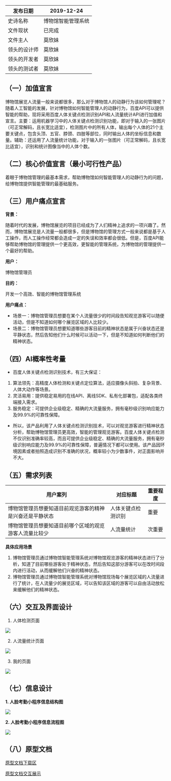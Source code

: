 发布日期    | 2019-12-24 
---------|------
史诗名称     | 博物馆智能管理系统
文件现状     | 已完成 
文件主人     | 莫欣妹 
领头的设计师 | 莫欣妹 
领头的开发者 | 莫欣妹  
领头的测试者 | 莫欣妹 

## （一）加值宣言

博物馆展览人流量一般来说都很多，那么对于博物馆人的动静行为该如何管理呢？随着人工智能的发展，针对博物馆如何智能管理人的动静行为，百度API可以提供智能的帮助，现将采用百度人体关键点检测识别API和人流量统计API进行加值和宣言。主要：运用机器学习中的人体关键点检测识别功能，即对于输入的一张图片（可正常解码，且长宽比适宜），检测图片中的所有人体，输出每个人体的21个主要关键点，包含头顶、五官、脖颈、四肢等部位，同时输出人体的坐标信息和数量。辅助：还运用了人流量统计功能，对于输入的一张图片（可正常解码，且长宽比适宜），识别和统计图像当中的人体个数。

## （二）核心价值宣言（最小可行性产品）

着眼于博物馆管理的最基本需求，帮助博物馆如何智能管理人的动静行为的问题，给博物馆提供智能管理的最基础服务。

## （三）用户痛点宣言

**背景：**

随着时代的发展，博物馆展览的项目已经成为了人们精神上追求的一项兴趣了。然而，博物馆展览是人流量一般都很多，但是博物馆的管理方式一般来说都是基于人工操作，而人工操作经常都会造成一定的失误和效率都会很低。但是，百度API能够帮助博物馆的管理提供一个更高效，更智能的管理系统，为博物馆的管理提供一个最好的帮助。

**用户：**

博物馆管理员

**目的：**

开发一个高效、智能的博物馆管理系统

**用户痛点：**

- 场景一：博物馆管理员想要在某个人流量很少的时间段告知观览游客可以随便活动，但是不知道如何哪个展览区域的人比较少。
- 场景二：博物馆管理员想要知道哪些游客目前的精神状态是属于兴奋状态还是平静状态，然后告知他们什么时候可以活动一下，但是不知道如何判断他们的精神状态。


## （四）AI概率性考量

- 百度人体关键点检测识别技术，有三大保证：

1. 算法领先：高精度人体检测和关键点定位算法，适应摄像头斜拍、复杂背景、人体大动作等场景。
2. 灵活易用：提供稳定易用的在线API、离线SDK、私有化部署包，适配各类终端接入需求。
3. 服务稳定：可提供企业级稳定、精确的大流量服务，拥有毫秒级识别响应能力及99.9%的可靠性保障。

- 所以，该产品利用了人体关键点检测识别技术，可以对观览游客进行精神状态分析，帮助博物馆管理员更高效，智能的管理观览游客。百度人体关键点检测不仅识别准确率较高，而且可提供企业级稳定、精确的大流量服务，拥有毫秒级识别响应能力及99.9%的可靠性保障，普遍情况下都可以使用。该产品因环境因素或者拍照造成识别不准确的状况，概率较小为少数事件，对正面影响并不大。


## （五）需求列表

用户案列 | 对应标题 | 重要程度
----|------|----
博物馆管理员想要知道目前观览游客的精神是兴奋还是平静状态 | 人体关键点检测识别  | 重要
博物馆管理员想要知道目前哪个区域的观览游客人流量比较少 | 人流量统计  | 次重要


**具体应用场景**

1. 博物馆管理员通过博物馆智能管理系统对博物馆观览游客的精神状态进行了分析，知道了目前哪些游客处于精神状态，然后告知这部分游客可以在改时间段内进行活动，从而缓解他们兴奋的精神状态。
2. 博物馆管理员通过博物馆智能管理系统对博物馆现场每个展览区域的人流量进行了统计，在人流量少的展览区域，可以告知该区域的游客可以自由活动放松来缓解他们的精神状态。

## （六）交互及界面设计

1. 人体检测页面


![](https://github.com/NFUNM067/museum/blob/master/pictures/%E4%BA%BA%E4%BD%93%E5%85%B3%E9%94%AE%E7%82%B9%E6%A3%80%E6%B5%8B.png)

2. 人流量统计页面


![](https://github.com/NFUNM067/museum/blob/master/pictures/%E4%BA%BA%E6%B5%81%E9%87%8F%E7%BB%9F%E8%AE%A1.png)



3. 我的页面


![](https://github.com/NFUNM067/museum/blob/master/pictures/%E6%88%91%E7%9A%84.png)



## （七）信息设计 


**1. 人脸考勤小程序信息结构图**


![](https://github.com/NFUNM067/API_ML_AI/blob/master/%E7%BB%93%E6%9E%84%E5%9B%BE.png)



**2. 人脸考勤小程序信息流程图**



![](https://github.com/NFUNM067/museum/blob/master/pictures/%E5%8D%9A%E7%89%A9%E9%A6%86%E6%99%BA%E8%83%BD%E7%AE%A1%E7%90%86%E7%B3%BB%E7%BB%9F%E6%B5%81%E7%A8%8B%E5%9B%BE.png)






##  （八）原型文档 

[原型文档下载区](https://gitee.com/nfunm067/museum_prototype)

[原型文档交互展示](http://nfunm067.gitee.io/museum_prototype)


